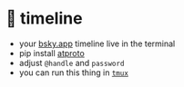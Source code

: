 # 🦋 timeline
- your [bsky.app](https://bsky.app/) timeline live in the terminal
- pip install [atproto](https://github.com/MarshalX/atproto)
- adjust `@handle` and `password`
- you can run this thing in [`tmux`](https://tmux.github.io/)
